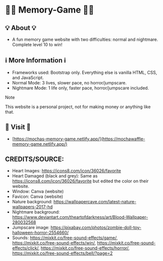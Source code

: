 # 🧠🧩 Memory-Game 🧠🧩

## 💡 About 💡
- A fun memory game website with two difficulties: normal and nightmare. Complete level 10 to win!
  
## ℹ️ More Information ℹ️
- Frameworks used: Bootstrap only. Everything else is vanilla HTML, CSS, and JavaScript.
- Normal Mode: 3 lives, slower pace, no horror/jumpscare.
- Nightmare Mode: 1 life only, faster pace, horror/jumpscare included.
> [!NOTE]
> This website is a personal project, not for making money or anything like that.

## :link: Visit 🔗
- [https://mochas-memory-game.netlify.app/](https://mochawaffle-memory-game.netlify.app/)
## CREDITS/SOURCE:

- Heart Images: https://icons8.com/icon/36026/favorite
- Heart Damaged (black and grey): Same as https://icons8.com/icon/36026/favorite but edited the color on their website.
- Window: Canva (website)
- Favicon: Canva (website)
- Nature background: https://wallpapercave.com/latest-nature-wallpapers-2017-hd
- Nightmare background: https://www.deviantart.com/theartofdarkness/art/Blood-Wallpaper-280032568
- Jumpscare image: https://pixabay.com/photos/zombie-doll-toy-halloween-horror-2554660/
- Sounds: https://mixkit.co/free-sound-effects/game/, https://mixkit.co/free-sound-effects/win/, https://mixkit.co/free-sound-effects/click/, https://mixkit.co/free-sound-effects/horror/, https://mixkit.co/free-sound-effects/bell/?page=2
